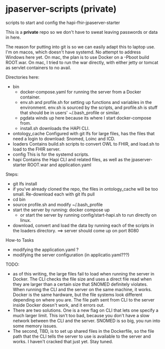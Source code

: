 # jpaserver-scripts (private)
scripts to start and config the hapi-fhir-jpaserver-starter

This is a **private** repo so we don't have to sweat leaving passwords or data in here.

The reason for putting into git is so we can easily adapt this to laptop use.
I'm on macos, which doesn't have systemd. No attempt to address Windows here yet.
On mac, the plan is to use Docker on a -Pboot build ROOT.war. On mac, I tried to run the war
directly, with either jetty or tomcat as servlet containers to no avail. 

Directories here:
- bin
  - docker-compose.yaml for running the server from a Docker container.
  - env.sh and profile.sh for setting up functions and variables in the environment. env.sh is sourced by the scripts, and profile.sh is stuff that should be in users' ~/.bash_profile or similar. 
  - pgdata winds up here because its where I start docker-compose from.
  - install.sh downloads the HAPI CLI.
- ontology_cache Configured with git lfs for large files, has the files that need a login to download: Snomed, Loinc and ICD.
- loaders Contains build.sh scripts to convert OWL to FHIR, and load.sh to load to the FHIR server.
- config This is for the systemd scripts.
- hapi Contains the Hapi CLI and related files, as well as the jpaserver-starter ROOT.war and application.yaml


Steps:
- git lfs install
- if you've already cloned the repo, the files in ontology_cache will be too small. Re-download each with git lfs pull <file>
- cd bin
- source profile.sh and modify ~/.bash_profile
- start the server by running: docker compose up
  - or start the server by running config/start-hapi.sh to run directly on linux.
- download, convert and load the data by running each of the scripts in the loaders directory.
==> server should come up on port 8080

How-to Tasks
- modifying the application.yaml ?
- modifying the server configuration (in applicatio.yaml???)


TODO:
- as of this writing, the large files fail to load when running the server in Docker. The CLI checks the file size and uses a direct file read when they are larger than a certain size that SNOMED definitely violates. When running the CLI and the server on the same machine, it works. Docker is the same hardware, but the file systems look different depending on where you are. The file path sent from CLI to the server inside Docker doesn't work, and it errors out. 
- There are two solutions. One is a new flag on CLI that lets one specify a much larger limit. This isn't too bad, because you don't have a slow network between the CLI and the server. SNOMED is so big, you run into some memory issues.
- The second, TBD,  is to set up shared files in the Dockerfile, so the file path that the CLI tells the server to use is available to the server and works. I haven't cracked that just yet. Stay tuned.



